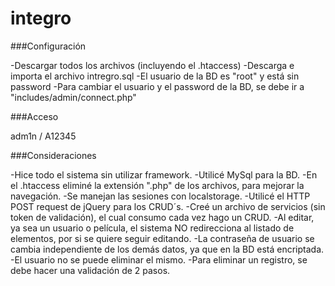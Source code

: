 # integro

###Configuración

-Descargar todos los archivos (incluyendo el .htaccess)
-Descarga e importa el archivo intregro.sql
-El usuario de la BD es "root" y está sin password
-Para cambiar el usuario y el password de la BD, se debe ir a "includes/admin/connect.php"

###Acceso

adm1n / A12345

###Consideraciones

-Hice todo el sistema sin utilizar framework.
-Utilicé MySql para la BD.
-En el .htaccess eliminé la extensión ".php" de los archivos, para mejorar la navegación.
-Se manejan las sesiones con localstorage.
-Utilicé el HTTP POST request de jQuery para los CRUD´s.
-Creé un archivo de servicios (sin token de validación), el cual consumo cada vez hago un CRUD.
-Al editar, ya sea un usuario o película, el sistema NO redirecciona al listado de elementos, por si se quiere seguir editando.
-La contraseña de usuario se cambia independiente de los demás datos, ya que en la BD está encriptada.
-El usuario no se puede eliminar el mismo.
-Para eliminar un registro, se debe hacer una validación de 2 pasos.
